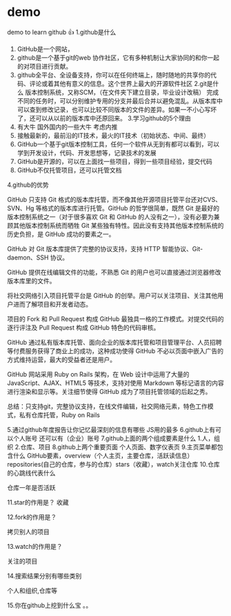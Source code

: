 # demo
demo to learn github
:+1:
1.github是什么 
1.	GitHub是一个网站，
2.	github是一个基于git的web 协作社区，它有多种机制让大家协同的和你一起的对项目进行贡献。
3.	github全平台、全设备支持，你可以在任何终端上，随时随地的共享你的代码、评论或着其他有意义的信息。这个世界上最大的开源软件社区
2.git是什么
   版本控制系统，又称SCM，（在文件夹下建立目录，毕业设计改稿）
完成不同的任务时，可以分别维护专用的分支并最后合并以避免混乱。从版本库中可以查到修改记录，也可以比较不同版本的文件的差异。如果一不小心写坏了，还可以从以前的版本库中还原回来。
3.学习github的5个理由
1.	有大牛 国外国内的一些大牛 考虑内推
2.	接触最新的，最前沿的IT技术，最火的IT技术（初始状态、中间、最终）
3.	GitHub一个基于git版本控制工具，任何一个软件从无到有都可以看到，可以学到开发设计，代码、开发思想等，记录技术的发展
4.	GitHub是开源的，可以在上面找一些项目，得到一些项目经验，提交代码
5.	GitHub不仅托管项目，还可以托管文档

4.github的优势

GitHub 只支持 Git 格式的版本库托管，而不像其他开源项目托管平台还对CVS、SVN、Hg 等格式的版本库进行托管。GitHub 的哲学很简单，既然 Git 是最好的版本控制系统之一（对于很多喜欢 Git 和 GitHub 的人没有之一），没有必要为兼顾其他版本控制系统而牺牲 Git 某些独有特性。因此没有支持其他版本控制系统的历史负担，是 GitHub 成功的要素之一。

GitHub 对 Git 版本库提供了完整的协议支持，支持 HTTP 智能协议、Git-daemon、SSH 协议。

GitHub 提供在线编辑文件的功能，不熟悉 Git 的用户也可以直接通过浏览器修改版本库里的文件。

将社交网络引入项目托管平台是 GitHub 的创举。用户可以关注项目、关注其他用户进而了解项目和开发者动态。

项目的 Fork 和 Pull Request 构成 GitHub 最独具一格的工作模式。对提交代码的逐行评注及 Pull Request 构成 GitHub 特色的代码审核。

GitHub 通过私有版本库托管、面向企业的版本库托管和项目管理平台、人员招聘等付费服务获得了商业上的成功，这种成功使得 GitHub 不必以页面中嵌入广告的方式维持运营，最大的受益者还是用户。

GitHub 网站采用 Ruby on Rails 架构，在 Web 设计中运用了大量的 JavaScript、AJAX、HTML5 等技术，支持对使用 Markdown 等标记语言的内容进行渲染和显示等。关注细节使得 GitHub 成为了项目托管领域的后起之秀。
 
总结：只支持git，完整协议支持，在线文件编辑，社交网络元素，特色工作模式，私有仓库托管，Ruby on Rails


5.通过github年度报告让你记忆最深刻的信息有哪些
JS用的最多
6.github上有可以个人账号 还可以有（企业）账号
7.github上面的两个组成要素是什么
  1.人，组织
  2.仓库、项目
8.github上两个重要页面
个人页面、数字仪表页
9.主页菜单都包含什么
GitHub要素，overview（个人主页，主要仓库，活跃读信息）repositories(自己的仓库，参与的仓库）stars（收藏），watch关注仓库
10.仓库的心跳线代表什么

仓库一年是否活跃

11.star的作用是？
   收藏

12.fork的作用是？

拷贝别人的项目

13.watch的作用是？

关注的项目

14.搜索结果分别有哪些类别

个人和组织,仓库等

15.你在github上挖到什么宝
。。
